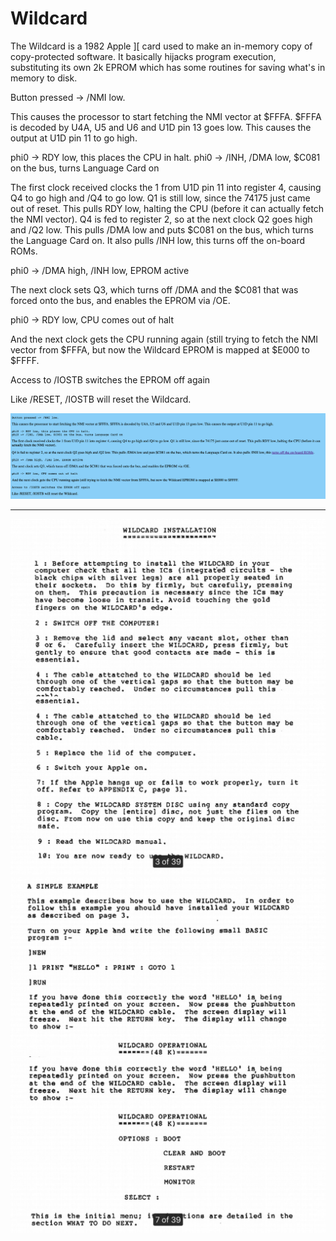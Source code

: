 # Wildcard

The Wildcard is a 1982 Apple ][ card used to make an in-memory copy of copy-protected software. It basically hijacks program execution, substituting its own 2k EPROM which has some routines for saving what's in memory to disk.

Button pressed -> /NMI low.

This causes the processor to start fetching the NMI vector at $FFFA. $FFFA is decoded by U4A, U5 and U6 and U1D pin 13 goes low. This causes the output at U1D pin 11 to go high.

phi0 -> RDY low, this places the CPU in halt.
phi0 -> /INH, /DMA low, $C081 on the bus, turns Language Card on

The first clock received clocks the 1 from U1D pin 11 into register 4, causing Q4 to go high and /Q4 to go low. Q1 is still low, since the 74175 just came out of reset. This pulls RDY low, halting the CPU (before it can actually fetch the NMI vector).
Q4 is fed to register 2, so at the next clock Q2 goes high and /Q2 low. This pulls /DMA low and puts $C081 on the bus, which turns the Language Card on. It also pulls /INH low, this turns off the on-board ROMs.

phi0 -> /DMA high, /INH low, EPROM active

The next clock sets Q3, which turns off /DMA and the $C081 that was forced onto the bus, and enables the EPROM via /OE.

phi0 -> RDY low, CPU comes out of halt

And the next clock gets the CPU running again (still trying to fetch the NMI vector from $FFFA, but now the Wildcard EPROM is mapped at $E000 to $FFFF.

Access to /IOSTB switches the EPROM off again

Like /RESET, /IOSTB will reset the Wildcard.

![Shield](Wildcard_info.png?raw=true)

---------------------------------------------------------------------

![Shield](s-l1600-11.jpg?raw=true)
![Shield](s-l1600-13.jpg?raw=true)
![Shield](s-l1600-14.jpg?raw=true)
![Shield](s-l1600-15.jpg?raw=true)

